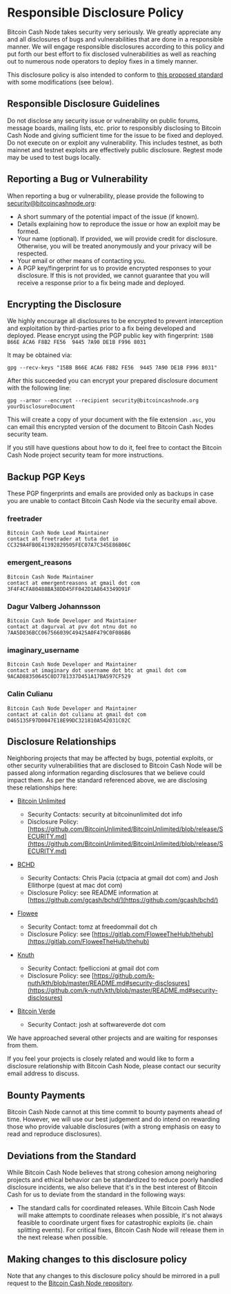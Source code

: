 # Responsible Disclosure Policy

Bitcoin Cash Node takes security very seriously.  We greatly appreciate any and
all disclosures of bugs and vulnerabilities that are done in a responsible
manner.  We will engage responsible disclosures according to this policy and put
forth our best effort to fix disclosed vulnerabilities as well as reaching out
to numerous node operators to deploy fixes in a timely manner.

This disclosure policy is also intended to conform to [this proposed standard](https://github.com/RD-Crypto-Spec/Responsible-Disclosure/blob/184391fcbc1bbf3c158c527a841e611ac9ae8388/README.md)
with some modifications (see below).

## Responsible Disclosure Guidelines

Do not disclose any security issue or vulnerability on public forums, message
boards, mailing lists, etc. prior to responsibly disclosing to Bitcoin Cash Node
and giving sufficient time for the issue to be fixed and deployed.
Do not execute on or exploit any vulnerability.  This includes testnet, as both
mainnet and testnet exploits are effectively public disclosure.  Regtest mode
may be used to test bugs locally.

## Reporting a Bug or Vulnerability

When reporting a bug or vulnerability, please provide the following to
security@bitcoincashnode.org:

* A short summary of the potential impact of the issue (if known).
* Details explaining how to reproduce the issue or how an exploit may be formed.
* Your name (optional).  If provided, we will provide credit for disclosure.
  Otherwise, you will be treated anonymously and your privacy will be respected.
* Your email or other means of contacting you.
* A PGP key/fingerprint for us to provide encrypted responses to your disclosure.
  If this is not provided, we cannot guarantee that you will receive a response
  prior to a fix being made and deployed.

## Encrypting the Disclosure

We highly encourage all disclosures to be encrypted to prevent interception and
exploitation by third-parties prior to a fix being developed and deployed.
Please encrypt using the PGP public key with fingerprint:
`15BB B66E ACA6 F8B2 FE56  9445 7A90 DE1B F996 8031`

It may be obtained via:

```
gpg --recv-keys "15BB B66E ACA6 F8B2 FE56  9445 7A90 DE1B F996 8031"
```

After this succeeded you can encrypt your prepared disclosure document with the
following line:

```
gpg --armor --encrypt --recipient security@bitcoincashnode.org yourDisclosureDocument
```

This will create a copy of your document with the file extension `.asc`, you can
email this encrypted version of the document to Bitcoin Cash Nodes security team.

If you still have questions about how to do it, feel free to contact the Bitcoin
Cash Node project security team for more instructions.

## Backup PGP Keys

These PGP fingerprints and emails are provided only as backups in case you are
unable to contact Bitcoin Cash Node via the security email above.

### freetrader

```
Bitcoin Cash Node Lead Maintainer
contact at freetrader at tuta dot io
CC329A4FB0E41392829505FEC07A7C345E86B06C
```

### emergent_reasons

```
Bitcoin Cash Node Maintainer
contact at emergentreasons at gmail dot com
3F4F4CFA80488BA38DD45FF042D1A8643349D91F
```

### Dagur Valberg Johannsson

```
Bitcoin Cash Node Developer and Maintainer
contact at dagurval at pvv dot ntnu dot no
7AA5D836BCC067566039C49425A0F479C0F086B6
```

### imaginary_username

```
Bitcoin Cash Node Developer and Maintainer
contact at imaginary dot username dot btc at gmail dot com
9ACAD88350645C0D7781337D451A17BA597CF529
```

### Calin Culianu

```
Bitcoin Cash Node Developer and Maintainer
contact at calin dot culianu at gmail dot com
D465135F97D0047E18E99DC321810A542031C02C
```

## Disclosure Relationships

Neighboring projects that may be affected by bugs, potential exploits, or other
security vulnerabilities that are disclosed to Bitcoin Cash Node will be passed
along information regarding disclosures that we believe could impact them. As
per the standard referenced above, we are disclosing these relationships here:

* [Bitcoin Unlimited](https://www.bitcoinunlimited.info)
    * Security Contacts: security at bitcoinunlimited dot info
    * Disclosure Policy: [https://github.com/BitcoinUnlimited/BitcoinUnlimited/blob/release/SECURITY.md](https://github.com/BitcoinUnlimited/BitcoinUnlimited/blob/release/SECURITY.md)

* [BCHD](https://bchd.cash)
    * Security Contacts: Chris Pacia (ctpacia at gmail dot com) and Josh Ellithorpe
      (quest at mac dot com)
    * Disclosure Policy: see README information at [https://github.com/gcash/bchd/](https://github.com/gcash/bchd/)

* [Flowee](https://flowee.org)
    * Security Contact: tomz at freedommail dot ch
    * Disclosure Policy: see [https://gitlab.com/FloweeTheHub/thehub](https://gitlab.com/FloweeTheHub/thehub)

* [Knuth](https://github.com/k-nuth/kth/)
    * Security Contact: fpelliccioni at gmail dot com
    * Disclosure Policy: see [https://github.com/k-nuth/kth/blob/master/README.md#security-disclosures](https://github.com/k-nuth/kth/blob/master/README.md#security-disclosures)

* [Bitcoin Verde](https://github.com/SoftwareVerde/bitcoin-verde/)
    * Security Contact: josh at softwareverde dot com

We have approached several other projects and are waiting for responses from them.

If you feel your projects is closely related and would like to form a disclosure
relationship with Bitcoin Cash Node, please contact our security email address
to discuss.

## Bounty Payments

Bitcoin Cash Node cannot at this time commit to bounty payments ahead of time.
However, we will use our best judgement and do intend on rewarding those who
provide valuable disclosures (with a strong emphasis on easy to read and
reproduce disclosures).

## Deviations from the Standard

While Bitcoin Cash Node believes that strong cohesion among neighoring projects
and ethical behavior can be standardized to reduce poorly handled disclosure
incidents, we also believe that it's in the best interest of Bitcoin Cash for us
to deviate from the standard in the following ways:

* The standard calls for coordinated releases. While Bitcoin Cash Node will make
  attempts to coordinate releases when possible, it's not always feasible to
  coordinate urgent fixes for catastrophic exploits (ie. chain splitting events).
  For critical fixes, Bitcoin Cash Node will release them in the next release
  when possible.

## Making changes to this disclosure policy

Note that any changes to this disclosure policy should be mirrored in a pull
request to the [Bitcoin Cash Node repository](https://gitlab.com/bitcoin-cash-node/bitcoin-cash-node).
